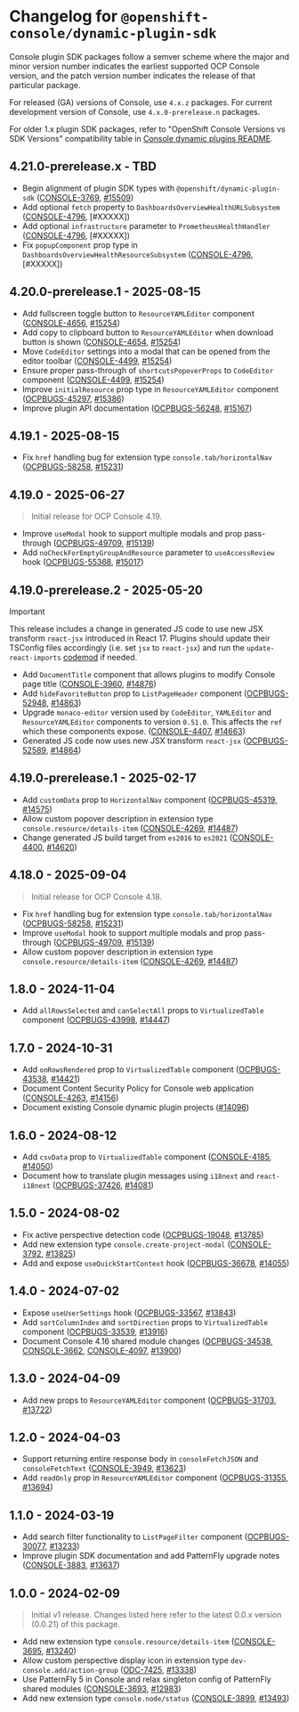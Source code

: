 # Changelog for `@openshift-console/dynamic-plugin-sdk`

Console plugin SDK packages follow a semver scheme where the major and minor version number indicates
the earliest supported OCP Console version, and the patch version number indicates the release of that
particular package.

For released (GA) versions of Console, use `4.x.z` packages.
For current development version of Console, use `4.x.0-prerelease.n` packages.

For older 1.x plugin SDK packages, refer to "OpenShift Console Versions vs SDK Versions" compatibility
table in [Console dynamic plugins README](./README.md).

## 4.21.0-prerelease.x - TBD

- Begin alignment of plugin SDK types with `@openshift/dynamic-plugin-sdk` ([CONSOLE-3769], [#15509])
- Add optional `fetch` property to `DashboardsOverviewHealthURLSubsystem` ([CONSOLE-4796], [#XXXXX])
- Add optional `infrastructure` parameter to `PrometheusHealthHandler` ([CONSOLE-4796], [#XXXXX])
- Fix `popupComponent` prop type in `DashboardsOverviewHealthResourceSubsystem` ([CONSOLE-4796], [#XXXXX])

## 4.20.0-prerelease.1 - 2025-08-15

- Add fullscreen toggle button to `ResourceYAMLEditor` component ([CONSOLE-4656], [#15254])
- Add copy to clipboard button to `ResourceYAMLEditor` when download button is shown ([CONSOLE-4654], [#15254])
- Move `CodeEditor` settings into a modal that can be opened from the editor toolbar ([CONSOLE-4499], [#15254])
- Ensure proper pass-through of `shortcutsPopoverProps` to `CodeEditor` component ([CONSOLE-4499], [#15254])
- Improve `initialResource` prop type in `ResourceYAMLEditor` component ([OCPBUGS-45297], [#15386])
- Improve plugin API documentation ([OCPBUGS-56248], [#15167])

## 4.19.1 - 2025-08-15

- Fix `href` handling bug for extension type `console.tab/horizontalNav` ([OCPBUGS-58258], [#15231])

## 4.19.0 - 2025-06-27

> Initial release for OCP Console 4.19.

- Improve `useModal` hook to support multiple modals and prop pass-through ([OCPBUGS-49709], [#15139])
- Add `noCheckForEmptyGroupAndResource` parameter to `useAccessReview` hook ([OCPBUGS-55368], [#15017])

## 4.19.0-prerelease.2 - 2025-05-20

> [!IMPORTANT]
> This release includes a change in generated JS code to use new JSX transform `react-jsx` introduced
> in React 17. Plugins should update their TSConfig files accordingly (i.e. set `jsx` to `react-jsx`)
> and run the `update-react-imports` [codemod](https://github.com/reactjs/react-codemod) if needed.

- Add `DocumentTitle` component that allows plugins to modify Console page title ([CONSOLE-3960], [#14876])
- Add `hideFavoriteButton` prop to `ListPageHeader` component ([OCPBUGS-52948], [#14863])
- Upgrade `monaco-editor` version used by `CodeEditor`, `YAMLEditor` and `ResourceYAMLEditor` components
  to version `0.51.0`. This affects the `ref` which these components expose. ([CONSOLE-4407], [#14663])
- Generated JS code now uses new JSX transform `react-jsx` ([OCPBUGS-52589], [#14864])

## 4.19.0-prerelease.1 - 2025-02-17

- Add `customData` prop to `HorizontalNav` component ([OCPBUGS-45319], [#14575])
- Allow custom popover description in extension type `console.resource/details-item` ([CONSOLE-4269], [#14487])
- Change generated JS build target from `es2016` to `es2021` ([CONSOLE-4400], [#14620])

## 4.18.0 - 2025-09-04

> Initial release for OCP Console 4.18.

- Fix `href` handling bug for extension type `console.tab/horizontalNav` ([OCPBUGS-58258], [#15231])
- Improve `useModal` hook to support multiple modals and prop pass-through ([OCPBUGS-49709], [#15139])
- Allow custom popover description in extension type `console.resource/details-item` ([CONSOLE-4269], [#14487])

## 1.8.0 - 2024-11-04

- Add `allRowsSelected` and `canSelectAll` props to `VirtualizedTable` component ([OCPBUGS-43998], [#14447])

## 1.7.0 - 2024-10-31

- Add `onRowsRendered` prop to `VirtualizedTable` component ([OCPBUGS-43538], [#14421])
- Document Content Security Policy for Console web application ([CONSOLE-4263], [#14156])
- Document existing Console dynamic plugin projects ([#14096])

## 1.6.0 - 2024-08-12

- Add `csvData` prop to `VirtualizedTable` component ([CONSOLE-4185], [#14050])
- Document how to translate plugin messages using `i18next` and `react-i18next` ([OCPBUGS-37426], [#14081])

## 1.5.0 - 2024-08-02

- Fix active perspective detection code ([OCPBUGS-19048], [#13785])
- Add new extension type `console.create-project-modal` ([CONSOLE-3792], [#13825])
- Add and expose `useQuickStartContext` hook ([OCPBUGS-36678], [#14055])

## 1.4.0 - 2024-07-02

- Expose `useUserSettings` hook ([OCPBUGS-33567], [#13843])
- Add `sortColumnIndex` and `sortDirection` props to `VirtualizedTable` component ([OCPBUGS-33539], [#13916])
- Document Console 4.16 shared module changes ([OCPBUGS-34538], [CONSOLE-3662], [CONSOLE-4097], [#13900])

## 1.3.0 - 2024-04-09

- Add new props to `ResourceYAMLEditor` component ([OCPBUGS-31703], [#13722])

## 1.2.0 - 2024-04-03

- Support returning entire response body in `consoleFetchJSON` and `consoleFetchText` ([CONSOLE-3949], [#13623])
- Add `readOnly` prop in `ResourceYAMLEditor` component ([OCPBUGS-31355], [#13694])

## 1.1.0 - 2024-03-19

- Add search filter functionality to `ListPageFilter` component ([OCPBUGS-30077], [#13233])
- Improve plugin SDK documentation and add PatternFly upgrade notes ([CONSOLE-3883], [#13637])

## 1.0.0 - 2024-02-09

> Initial v1 release. Changes listed here refer to the latest 0.0.x version (0.0.21) of this package.

- Add new extension type `console.resource/details-item` ([CONSOLE-3695], [#13240])
- Allow custom perspective display icon in extension type `dev-console.add/action-group` ([ODC-7425], [#13338])
- Use PatternFly 5 in Console and relax singleton config of PatternFly shared modules ([CONSOLE-3693], [#12983])
- Add new extension type `console.node/status` ([CONSOLE-3899], [#13493])

[CONSOLE-3662]: https://issues.redhat.com/browse/CONSOLE-3662
[CONSOLE-3693]: https://issues.redhat.com/browse/CONSOLE-3693
[CONSOLE-3695]: https://issues.redhat.com/browse/CONSOLE-3695
[CONSOLE-3769]: https://issues.redhat.com/browse/CONSOLE-3769
[CONSOLE-3792]: https://issues.redhat.com/browse/CONSOLE-3792
[CONSOLE-3883]: https://issues.redhat.com/browse/CONSOLE-3883
[CONSOLE-3899]: https://issues.redhat.com/browse/CONSOLE-3899
[CONSOLE-3949]: https://issues.redhat.com/browse/CONSOLE-3949
[CONSOLE-3960]: https://issues.redhat.com/browse/CONSOLE-3960
[CONSOLE-4097]: https://issues.redhat.com/browse/CONSOLE-4097
[CONSOLE-4185]: https://issues.redhat.com/browse/CONSOLE-4185
[CONSOLE-4263]: https://issues.redhat.com/browse/CONSOLE-4263
[CONSOLE-4269]: https://issues.redhat.com/browse/CONSOLE-4269
[CONSOLE-4400]: https://issues.redhat.com/browse/CONSOLE-4400
[CONSOLE-4407]: https://issues.redhat.com/browse/CONSOLE-4407
[CONSOLE-4499]: https://issues.redhat.com/browse/CONSOLE-4499
[CONSOLE-4654]: https://issues.redhat.com/browse/CONSOLE-4654
[CONSOLE-4656]: https://issues.redhat.com/browse/CONSOLE-4656
[CONSOLE-4796]: https://issues.redhat.com/browse/CONSOLE-4796
[OCPBUGS-19048]: https://issues.redhat.com/browse/OCPBUGS-19048
[OCPBUGS-30077]: https://issues.redhat.com/browse/OCPBUGS-30077
[OCPBUGS-31355]: https://issues.redhat.com/browse/OCPBUGS-31355
[OCPBUGS-31703]: https://issues.redhat.com/browse/OCPBUGS-31703
[OCPBUGS-33539]: https://issues.redhat.com/browse/OCPBUGS-33539
[OCPBUGS-33567]: https://issues.redhat.com/browse/OCPBUGS-33567
[OCPBUGS-34538]: https://issues.redhat.com/browse/OCPBUGS-34538
[OCPBUGS-36678]: https://issues.redhat.com/browse/OCPBUGS-36678
[OCPBUGS-37426]: https://issues.redhat.com/browse/OCPBUGS-37426
[OCPBUGS-43538]: https://issues.redhat.com/browse/OCPBUGS-43538
[OCPBUGS-43998]: https://issues.redhat.com/browse/OCPBUGS-43998
[OCPBUGS-45297]: https://issues.redhat.com/browse/OCPBUGS-45297
[OCPBUGS-45319]: https://issues.redhat.com/browse/OCPBUGS-45319
[OCPBUGS-49709]: https://issues.redhat.com/browse/OCPBUGS-49709
[OCPBUGS-52589]: https://issues.redhat.com/browse/OCPBUGS-52589
[OCPBUGS-52948]: https://issues.redhat.com/browse/OCPBUGS-52948
[OCPBUGS-55368]: https://issues.redhat.com/browse/OCPBUGS-55368
[OCPBUGS-56248]: https://issues.redhat.com/browse/OCPBUGS-56248
[OCPBUGS-57755]: https://issues.redhat.com/browse/OCPBUGS-57755
[OCPBUGS-58258]: https://issues.redhat.com/browse/OCPBUGS-58258
[OCPBUGS-58375]: https://issues.redhat.com/browse/OCPBUGS-58375
[ODC-7425]: https://issues.redhat.com/browse/ODC-7425
[#12983]: https://github.com/openshift/console/pull/12983
[#13233]: https://github.com/openshift/console/pull/13233
[#13240]: https://github.com/openshift/console/pull/13240
[#13338]: https://github.com/openshift/console/pull/13338
[#13493]: https://github.com/openshift/console/pull/13493
[#13623]: https://github.com/openshift/console/pull/13623
[#13637]: https://github.com/openshift/console/pull/13637
[#13694]: https://github.com/openshift/console/pull/13694
[#13722]: https://github.com/openshift/console/pull/13722
[#13785]: https://github.com/openshift/console/pull/13785
[#13825]: https://github.com/openshift/console/pull/13825
[#13843]: https://github.com/openshift/console/pull/13843
[#13900]: https://github.com/openshift/console/pull/13900
[#13916]: https://github.com/openshift/console/pull/13916
[#14050]: https://github.com/openshift/console/pull/14050
[#14055]: https://github.com/openshift/console/pull/14055
[#14081]: https://github.com/openshift/console/pull/14081
[#14096]: https://github.com/openshift/console/pull/14096
[#14156]: https://github.com/openshift/console/pull/14156
[#14421]: https://github.com/openshift/console/pull/14421
[#14447]: https://github.com/openshift/console/pull/14447
[#14487]: https://github.com/openshift/console/pull/14487
[#14575]: https://github.com/openshift/console/pull/14575
[#14620]: https://github.com/openshift/console/pull/14620
[#14663]: https://github.com/openshift/console/pull/14663
[#14863]: https://github.com/openshift/console/pull/14863
[#14864]: https://github.com/openshift/console/pull/14864
[#14876]: https://github.com/openshift/console/pull/14876
[#15017]: https://github.com/openshift/console/pull/15017
[#15139]: https://github.com/openshift/console/pull/15139
[#15167]: https://github.com/openshift/console/pull/15167
[#15231]: https://github.com/openshift/console/pull/15231
[#15254]: https://github.com/openshift/console/pull/15254
[#15386]: https://github.com/openshift/console/pull/15386
[#15509]: https://github.com/openshift/console/pull/15509
